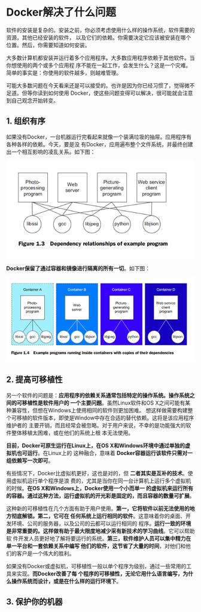 Docker解决了什么问题
===================================================================================
软件的安装是复杂的。安装之前，你必须考虑使用什么样的操作系统，软件需要的资源，其他已经安装的软件，
以及它们的依赖。你需要决定它应该被安装在哪个位置。然后，你需要知道如何安装。

大多数计算机都安装并运行着多个应用程序。大多数应用程序依赖于其他软件。当你想使用的两个或多个应用程
序不能在一起工作，会发生什么？这是一个灾难。简单的事实是：你使用的软件越多，则越难管理。

可能大多数问题在今天看来还是可以接受的。也许是因为你已经习惯了，觉得微不足道。但等你读到如何使用
Docker，使这些问题变得可以解决，很可能就会注意到自己观念开始转变。

## 1. 组织有序
如果没有Docker，一台机器运行完看起来就像一个装满垃圾的抽屉。应用程序有各种各样的依赖。今天，要是没
有Docker，应用遍布整个文件系统，并最终创建出一个相互影响的凌乱关系。如下图：

![实例应用的依赖关系](img/3.png)

**Docker保留了通过容器和镜像进行隔离的所有一切**。如下图：

![应用及依赖运行在容器中](img/4.png)

## 2. 提高可移植性
另一个软件的问题是：**应用程序的依赖关系通常包括特定的操作系统。操作系统之间的可移植性是软件用户的
一个主要问题**。虽然Linux软件和OS X之间可能有某种兼容性，但想在Windows上使用相同的软件则更加困难。
想这样做需要构建整个可移植的软件版本，即使是Window中存在合适的替代依赖。这将是该应用程序维护者的
主要开销，而且经常会被忽略。对于用户来说，不幸的是功能强大的软件整体移植太困难，或在他们的系统上根
本无法使用。

**目前，Docker可原生运行在Linux上，在OS X和Windows环境中通过单独的虚拟机也可运行**。在Linux上的
这种融合，意味着 **Docker容器运行该软件只需对一组依赖写一次即可**。

有些情况下，Docker比虚拟机更好，这也是对的，但 **二者其实是互补的技术**。使用虚拟机运行单个程序是浪
费的，尤其是当你在同一台计算机上运行多个虚拟机的时候。**在OS X和Windows上，Docker使用一个小而单一
的虚拟机来运行所有的容器。通过这种方法，运行虚拟机的开光彩是固定的，而且容器的数量可扩展**。

这种新的可移植性在几个方面有助于用户使用。**第一，它将软件以前无法使用的地方彻底解锁。第二，它可在
任何系统上运行相同的软件**。这意味着你的桌面、开发环境、公司的服务器，以及公司的云都可以运行相同的
程序。**运行一致的环境是非常重要的。这样做有助于最大限度地减少采有新技术的学习曲线**。它可以帮助软
件开发人员更好地了解将要运行的系统。**第三，软件维护人员可以集中精力在单一平台和一套依赖关系中编写
他们的软件，这节省了大量的时间**，对他们和他们的客户是一个伟大的胜利。

如果没有Docker或虚拟机，可移植性一般以单个程序为级别，通过一些常用的工具来实现。**而Docker改善了每
个程序的可移植性，无论它用什么语言编写，为什么操作系统而设计，或是在什么样的运行环境下**。

## 3. 保护你的机器













